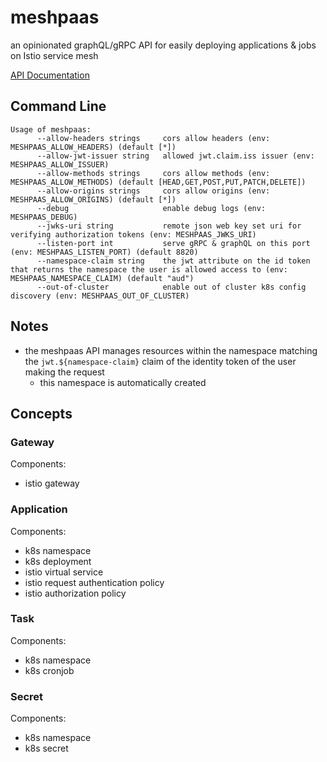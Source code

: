 # meshpaas

an opinionated graphQL/gRPC API for easily deploying applications & jobs on Istio service mesh

[API Documentation](https://autom8ter.github.io/meshpaas/)

## Command Line

```
Usage of meshpaas:
      --allow-headers strings     cors allow headers (env: MESHPAAS_ALLOW_HEADERS) (default [*])
      --allow-jwt-issuer string   allowed jwt.claim.iss issuer (env: MESHPAAS_ALLOW_ISSUER)
      --allow-methods strings     cors allow methods (env: MESHPAAS_ALLOW_METHODS) (default [HEAD,GET,POST,PUT,PATCH,DELETE])
      --allow-origins strings     cors allow origins (env: MESHPAAS_ALLOW_ORIGINS) (default [*])
      --debug                     enable debug logs (env: MESHPAAS_DEBUG)
      --jwks-uri string           remote json web key set uri for verifying authorization tokens (env: MESHPAAS_JWKS_URI)
      --listen-port int           serve gRPC & graphQL on this port (env: MESHPAAS_LISTEN_PORT) (default 8820)
      --namespace-claim string    the jwt attribute on the id token that returns the namespace the user is allowed access to (env: MESHPAAS_NAMESPACE_CLAIM) (default "aud")
      --out-of-cluster            enable out of cluster k8s config discovery (env: MESHPAAS_OUT_OF_CLUSTER)

```


## Notes

- the meshpaas API manages resources within the namespace matching the `jwt.${namespace-claim}` claim of the identity token of the user making the request
    - this namespace is automatically created

## Concepts

### Gateway

Components:
- istio gateway

### Application

Components: 
- k8s namespace
- k8s deployment
- istio virtual service
- istio request authentication policy
- istio authorization policy 

### Task

Components: 
- k8s namespace
- k8s cronjob

### Secret

Components: 
- k8s namespace
- k8s secret